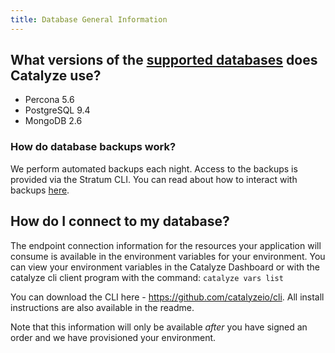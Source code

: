 ```yaml
---
title: Database General Information
---
```


## What versions of the [supported databases]() does Catalyze use?

- Percona 5.6
- PostgreSQL 9.4
- MongoDB 2.6

### How do database backups work?

We perform automated backups each night. Access to the backups is provided via the Stratum CLI. You can read about how to interact with backups [here](../cli-database-backup).

## How do I connect to my database?

The endpoint connection information for the resources your application will consume is available in the environment variables for your environment.  You can view your environment variables in the Catalyze Dashboard or with the catalyze cli client program with the command:  `catalyze vars list`

You can download the CLI here - https://github.com/catalyzeio/cli. All  install instructions are also available in the readme.

Note that this information will only be available *after* you have signed an order and we have provisioned your environment.

